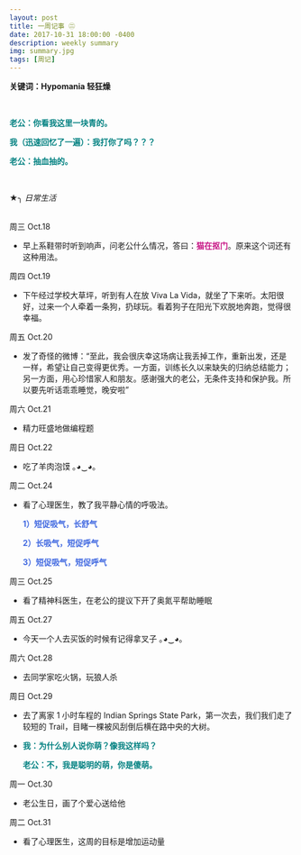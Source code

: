 ```yaml
---
layout: post
title: 一周记事 ㊁
date: 2017-10-31 18:00:00 -0400
description: weekly summary
img: summary.jpg
tags: [周记]
---
```


**关键词：Hypomania 轻狂燥**

<br>

<span style="color:Teal">**老公：你看我这里一块青的。**</span>

<span style="color:Teal">**我（迅速回忆了一遍）：我打你了吗？？？**</span>

<span style="color:Teal">**老公：抽血抽的。**</span>


<br>

★╮ *日常生活*

<br>
周三 Oct.18

- 早上系鞋带时听到响声，问老公什么情况，答曰：<span style="color:MediumVioletRed">**猫在抠门**</span>。原来这个词还有这种用法。

周四 Oct.19

- 下午经过学校大草坪，听到有人在放 Viva La Vida，就坐了下来听。太阳很好，过来一个人牵着一条狗，扔球玩。看着狗子在阳光下欢脱地奔跑，觉得很幸福。

周五 Oct.20

- 发了奇怪的微博：“至此，我会很庆幸这场病让我丢掉工作，重新出发，还是一样，希望让自己变得更优秀。一方面，训练长久以来缺失的归纳总结能力；另一方面，用心珍惜家人和朋友。感谢强大的老公，无条件支持和保护我。所以要先听话乖乖睡觉，晚安啦”
    

周六 Oct.21
- 精力旺盛地做编程题

周日 Oct.22
- 吃了羊肉泡馍 ｡◕‿◕｡

周二 Oct.24

- 看了心理医生，教了我平静心情的呼吸法。

  <span style="color:RoyalBlue"> **1）短促吸气，长舒气**</span>

  <span style="color:RoyalBlue">**2）长吸气，短促呼气**</span>

  <span style="color:RoyalBlue">**3）短促吸气，短促呼气**</span>

周三 Oct.25

- 看了精神科医生，在老公的提议下开了奥氮平帮助睡眠

周五 Oct.27

- 今天一个人去买饭的时候有记得拿叉子 ｡◕‿◕｡

周六 Oct.28

- 去同学家吃火锅，玩狼人杀

周日 Oct.29

- 去了离家 1 小时车程的 Indian Springs State Park，第一次去，我们我们走了较短的 Trail，目睹一棵被风刮倒后横在路中央的大树。

- <span style="color:Teal">**我：为什么别人说你萌？像我这样吗？**</span>

  <span style="color:Teal">**老公：不，我是聪明的萌，你是傻萌。**</span>


周一 Oct.30

- 老公生日，画了个爱心送给他 

周二 Oct.31

- 看了心理医生，这周的目标是增加运动量

